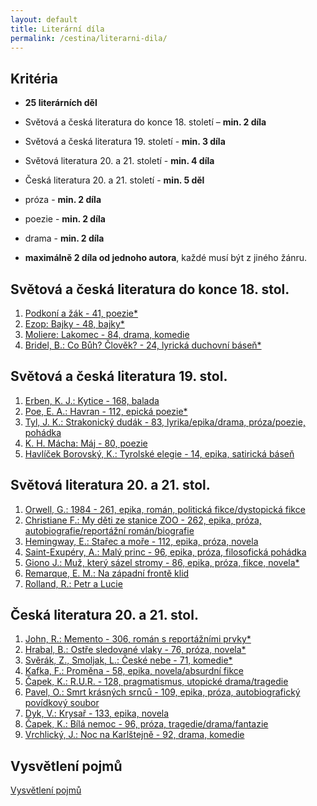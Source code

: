 ```yaml
---
layout: default
title: Literární díla
permalink: /cestina/literarni-dila/
---
```


## Kritéria

- **25 literárních děl**

- Světová a česká literatura do konce 18. století – **min. 2 díla**
- Světová a česká literatura 19. století - **min. 3 díla**
- Světová literatura 20. a 21. století - **min. 4 díla**
- Česká literatura 20. a 21. století - **min. 5 děl**

- próza - **min. 2 díla**
- poezie - **min. 2 díla**
- drama - **min. 2 díla**

- **maximálně 2 díla od
jednoho autora**, každé musí být z jiného žánru.

## Světová a česká literatura do konce 18. stol.

1. [Podkoní a žák - 41, poezie*](./podkoni-a-zak)
2. [Ezop: Bajky - 48, bajky*](./bajky)
3. [Moliere: Lakomec - 84, drama, komedie](./lakomec)
4. [Bridel, B.: Co Bůh? Člověk? - 24, lyrická duchovní báseň*](./co-buh-clovek)


## Světová a česká literatura 19. stol.

1. [Erben, K. J.: Kytice - 168, balada](./kytice)
2. [Poe, E. A.: Havran - 112, epická poezie*](./havran)
3. [Tyl, J. K.: Strakonický dudák - 83, lyrika/epika/drama, próza/poezie, pohádka](./strakonicky-dudak)
4. [K. H. Mácha: Máj - 80, poezie](./maj)
5. [Havlíček Borovský, K.: Tyrolské elegie - 14, epika, satirická báseň](./tyrolske-elegie)


## Světová literatura 20. a 21. stol.

1. [Orwell, G.: 1984 - 261, epika, román, politická fikce/dystopická fikce](./1984)
2. [Christiane F.: My děti ze stanice ZOO - 262, epika, próza, autobiografie/reportážní román/biografie](./my-deti-ze-stanice-zoo)
3. [Hemingway, E.: Stařec a moře - 112, epika, próza, novela](./starec-a-more)
4. [Saint-Exupéry, A.: Malý princ - 96, epika, próza, filosofická pohádka](./maly-princ)
5. [Giono J.: Muž, který sázel stromy - 86, epika, próza, fikce, novela*](./muz-ktery-sazel-stromy)
6. [Remarque, E. M.: Na západní frontě klid](./na-zapadni-fronte-klid)
7. [Rolland, R.: Petr a Lucie](./petr-a-lucie)


## Česká literatura 20. a 21. stol.

1. [John, R.: Memento - 306, román s reportážními prvky*](./memento)
2. [Hrabal, B.: Ostře sledované vlaky - 76, próza, novela*](./ostre-sledovane-vlaky)
3. [Svěrák, Z., Smoljak, L.: České nebe - 71, komedie*](./ceske-nebe)
4. [Kafka, F.: Proměna - 58, epika, novela/absurdní fikce](./promena)
5. [Čapek, K.: R.U.R. - 128, pragmatismus, utopické drama/tragedie](./rur)
6. [Pavel, O.: Smrt krásných srnců - 109, epika, próza, autobiografický povídkový soubor](./smrt-krasnych-srncu)
7. [Dyk, V.: Krysař - 133, epika, novela](./krysar)
8. [Čapek, K.: Bílá nemoc - 96, próza, tragedie/drama/fantazie](./bila-nemoc)
9. [Vrchlický, J.: Noc na Karlštejně - 92, drama, komedie](./noc-na-karlstejne)


## Vysvětlení pojmů

[Vysvětlení pojmů](./vysvetleni-pojmu)

